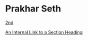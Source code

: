 # Prakhar Seth
[2nd](./guides/2nd)

[An Internal Link to a Section Heading](./guides/content/editing-an-existing-page#modifying-front-matter)